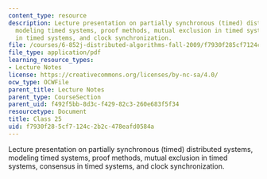```yaml
---
content_type: resource
description: Lecture presentation on partially synchronous (timed) distributed systems,
  modeling timed systems, proof methods, mutual exclusion in timed systems, consensus
  in timed systems, and clock synchronization.
file: /courses/6-852j-distributed-algorithms-fall-2009/f7930f285cf7124c2b2c478eafd0584a_MIT6_852JF09_lec25.pdf
file_type: application/pdf
learning_resource_types:
- Lecture Notes
license: https://creativecommons.org/licenses/by-nc-sa/4.0/
ocw_type: OCWFile
parent_title: Lecture Notes
parent_type: CourseSection
parent_uid: f492f5bb-8d3c-f429-82c3-260e683f5f34
resourcetype: Document
title: Class 25
uid: f7930f28-5cf7-124c-2b2c-478eafd0584a
---
```

Lecture presentation on partially synchronous (timed) distributed systems, modeling timed systems, proof methods, mutual exclusion in timed systems, consensus in timed systems, and clock synchronization.
